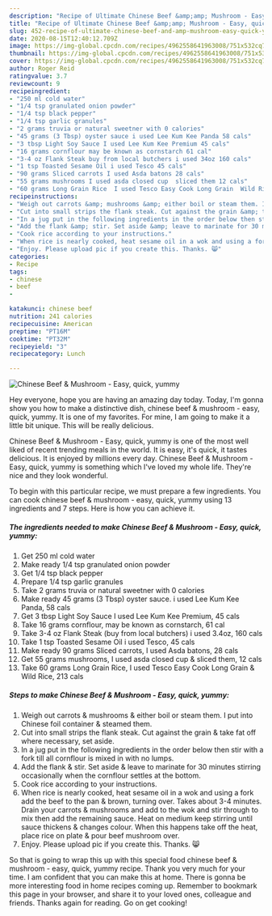 ```yaml
---
description: "Recipe of Ultimate Chinese Beef &amp;amp; Mushroom - Easy, quick, yummy"
title: "Recipe of Ultimate Chinese Beef &amp;amp; Mushroom - Easy, quick, yummy"
slug: 452-recipe-of-ultimate-chinese-beef-and-amp-mushroom-easy-quick-yummy
date: 2020-08-15T12:40:12.709Z
image: https://img-global.cpcdn.com/recipes/4962558641963008/751x532cq70/chinese-beef-mushroom-easy-quick-yummy-recipe-main-photo.jpg
thumbnail: https://img-global.cpcdn.com/recipes/4962558641963008/751x532cq70/chinese-beef-mushroom-easy-quick-yummy-recipe-main-photo.jpg
cover: https://img-global.cpcdn.com/recipes/4962558641963008/751x532cq70/chinese-beef-mushroom-easy-quick-yummy-recipe-main-photo.jpg
author: Roger Reid
ratingvalue: 3.7
reviewcount: 9
recipeingredient:
- "250 ml cold water"
- "1/4 tsp granulated onion powder"
- "1/4 tsp black pepper"
- "1/4 tsp garlic granules"
- "2 grams truvia or natural sweetner with 0 calories"
- "45 grams (3 Tbsp) oyster sauce i used Lee Kum Kee Panda 58 cals"
- "3 tbsp Light Soy Sauce I used Lee Kum Kee Premium 45 cals"
- "16 grams cornflour may be known as cornstarch 61 cal"
- "3-4 oz Flank Steak buy from local butchers i used 34oz 160 cals"
- "1 tsp Toasted Sesame Oil i used Tesco 45 cals"
- "90 grams Sliced carrots I used Asda batons 28 cals"
- "55 grams mushrooms I used asda closed cup  sliced them 12 cals"
- "60 grams Long Grain Rice  I used Tesco Easy Cook Long Grain  Wild Rice 213 cals"
recipeinstructions:
- "Weigh out carrots &amp; mushrooms &amp; either boil or steam them. I put into Chinese foil container &amp; steamed them."
- "Cut into small strips the flank steak. Cut against the grain &amp; take fat off where necessary, set aside."
- "In a jug put in the following ingredients in the order below then stir with a fork till all cornflour is mixed in with no lumps."
- "Add the flank &amp; stir. Set aside &amp; leave to marinate for 30 minutes stirring occasionally when the cornflour settles at the bottom."
- "Cook rice according to your instructions."
- "When rice is nearly cooked, heat sesame oil in a wok and using a fork add the beef to the pan &amp; brown, turning over. Takes about 3-4 minutes. Drain your carrots &amp; mushrooms and add to the wok and stir through to mix then add the remaining sauce. Heat on medium keep stirring until sauce thickens &amp; changes colour. When this happens take off the heat, place rice on plate &amp; pour beef mushroom over."
- "Enjoy. Please upload pic if you create this. Thanks. 😸"
categories:
- Recipe
tags:
- chinese
- beef
- 

katakunci: chinese beef  
nutrition: 241 calories
recipecuisine: American
preptime: "PT16M"
cooktime: "PT32M"
recipeyield: "3"
recipecategory: Lunch

---
```



![Chinese Beef &amp; Mushroom - Easy, quick, yummy](https://img-global.cpcdn.com/recipes/4962558641963008/751x532cq70/chinese-beef-mushroom-easy-quick-yummy-recipe-main-photo.jpg)

Hey everyone, hope you are having an amazing day today. Today, I'm gonna show you how to make a distinctive dish, chinese beef &amp; mushroom - easy, quick, yummy. It is one of my favorites. For mine, I am going to make it a little bit unique. This will be really delicious.

Chinese Beef &amp; Mushroom - Easy, quick, yummy is one of the most well liked of recent trending meals in the world. It is easy, it's quick, it tastes delicious. It is enjoyed by millions every day. Chinese Beef &amp; Mushroom - Easy, quick, yummy is something which I've loved my whole life. They're nice and they look wonderful.




To begin with this particular recipe, we must prepare a few ingredients. You can cook chinese beef &amp; mushroom - easy, quick, yummy using 13 ingredients and 7 steps. Here is how you can achieve it.

<!--inarticleads1-->

##### The ingredients needed to make Chinese Beef &amp; Mushroom - Easy, quick, yummy:

1. Get 250 ml cold water
1. Make ready 1/4 tsp granulated onion powder
1. Get 1/4 tsp black pepper
1. Prepare 1/4 tsp garlic granules
1. Take 2 grams truvia or natural sweetner with 0 calories
1. Make ready 45 grams (3 Tbsp) oyster sauce. i used Lee Kum Kee Panda, 58 cals
1. Get 3 tbsp Light Soy Sauce I used Lee Kum Kee Premium, 45 cals
1. Take 16 grams cornflour, may be known as cornstarch, 61 cal
1. Take 3-4 oz Flank Steak (buy from local butchers) i used 3.4oz, 160 cals
1. Take 1 tsp Toasted Sesame Oil i used Tesco, 45 cals
1. Make ready 90 grams Sliced carrots, I used Asda batons, 28 cals
1. Get 55 grams mushrooms, I used asda closed cup &amp; sliced them, 12 cals
1. Take 60 grams Long Grain Rice,  I used Tesco Easy Cook Long Grain &amp; Wild Rice, 213 cals




<!--inarticleads2-->

##### Steps to make Chinese Beef &amp; Mushroom - Easy, quick, yummy:

1. Weigh out carrots &amp; mushrooms &amp; either boil or steam them. I put into Chinese foil container &amp; steamed them.
1. Cut into small strips the flank steak. Cut against the grain &amp; take fat off where necessary, set aside.
1. In a jug put in the following ingredients in the order below then stir with a fork till all cornflour is mixed in with no lumps.
1. Add the flank &amp; stir. Set aside &amp; leave to marinate for 30 minutes stirring occasionally when the cornflour settles at the bottom.
1. Cook rice according to your instructions.
1. When rice is nearly cooked, heat sesame oil in a wok and using a fork add the beef to the pan &amp; brown, turning over. Takes about 3-4 minutes. Drain your carrots &amp; mushrooms and add to the wok and stir through to mix then add the remaining sauce. Heat on medium keep stirring until sauce thickens &amp; changes colour. When this happens take off the heat, place rice on plate &amp; pour beef mushroom over.
1. Enjoy. Please upload pic if you create this. Thanks. 😸




So that is going to wrap this up with this special food chinese beef &amp; mushroom - easy, quick, yummy recipe. Thank you very much for your time. I am confident that you can make this at home. There is gonna be more interesting food in home recipes coming up. Remember to bookmark this page in your browser, and share it to your loved ones, colleague and friends. Thanks again for reading. Go on get cooking!
